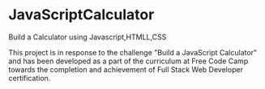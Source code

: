 # JavaScriptCalculator
Build a Calculator using Javascript,HTMLL,CSS

This project is in response to the challenge "Build a JavaScript Calculator" and has been developed as a part of the curriculum at Free Code Camp towards the completion and achievement of Full Stack Web Developer certification.

